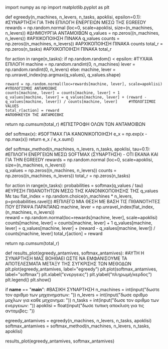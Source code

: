 import numpy as np
import matplotlib.pyplot as plt



def egreedy(n_machines, n_levers, n_tasks, apoklisi, epsilon=0.1):                  #ΣΥΝΑΡΤΗΣΗ ΓΙΑ ΤΗΝ ΕΠΙΛΟΓΗ ΕΝΕΡΓΕΙΩΝ ΜΕΣΩ ΤΗΣ EGREEDY 
  rewards = np.random.normal (loc=0, scale=apoklisi, size=(n_machines, n_levers))   #ΔΗΜΙΟΥΡΓΙΑ ΑΝΤΑΜΟΙΒΩΝ
  q_values = np.zeros((n_machines, n_levers))                                       #ΑΡΧΙΚΟΠΟΙΗΣΗ ΠΙΝΑΚΑ q_values
  counts = np.zeros((n_machines, n_levers))                                         #ΑΡΧΙΚΟΠΟΙΗΣΗ ΠΙΝΑΚΑ counts
  total_r = np.zeros(n_tasks)                                                       #ΑΡΧΙΚΟΠΟΙΗΣΗ ΠΙΝΑΚΑ total_r


  for action in range(n_tasks):
    if np.random.random() < epsilon:                                                #TYXAIA ΕΠΙΛΟΓΗ 
      machine = np.random.randint(0, n_machines)
      lever = np.random.randint(0, n_levers)
    else:
      machine, lever = np.unravel_index(np.argmax(q_values), q_values.shape)


    reward = np.random.normal(loc=rewards[machine, lever], scale=apoklisi)          #ΥΠΟΛΟΓΙΣΜΟΣ ΑΝΤΑΜΟΙΒΗΣ
    counts[machine, lever] = counts[machine, lever] + 1                             
    q_values[machine, lever] = q_values[machine, lever] + (reward - q_values[machine, lever]) / counts[machine, lever]     #ΥΠΟΛΟΓΙΣΜΟΣ VALUES
    total_r[action] = reward                                                        #AΠΟΘΗΚΕΥΣΗ ΤΗΣ ΑΝΤΑΜΟΙΒΗΣ

  return np.cumsum(total_r)                                                         #ΕΠΙΣΤΡΟΦΗ ΟΛΩΝ ΤΩΝ ΑΝΤΑΜΟΙΒΩΝ 



def softmax(x):                                                                     #SOFTMAX ΓΙΑ ΚΑΝΟΝΙΚΟΠΟΙΗΣΗ
    e_x = np.exp(x - np.max(x))
    return e_x / e_x.sum()



def softmax_method(n_machines, n_levers, n_tasks, apoklisi, tau=0.1):               #ΕΠΙΛΟΓΗ ΕΝΕΡΓΕΙΩΝ ΜΕΣΩ SOFTMAX (ΣΥΝΑΡΤΗΣΗ) - ΟΤΙ ΕΚΑΝΑ ΚΑΙ ΓΙΑ ΤΗΝ EGREEDY
   rewards = np.random.normal (loc=0, scale=apoklisi, size=(n_machines, n_levers))  
   q_values = np.zeros((n_machines, n_levers))
   counts = np.zeros((n_machines, n_levers))
   total_r = np.zeros(n_tasks)


   for action in range(n_tasks):
      probabilities = softmax(q_values / tau)                                       #ΕΥΡΕΣΗ ΠΙΘΑΝΟΤΗΤΩΝ ΜΕΣΩ ΤΗΣ ΚΑΝΟΝΙΚΟΠΟΙΗΣΗΣ ΤΗΣ q_values Με tau
      flat_index = np.random.choice(n_machines * n_levers, p=probabilities.ravel()) #ΕΠΙΛΕΓΩ ΜΙΑ ΘΕΣΗ ΜΕ ΒΑΣΗ ΤΙΣ ΠΙΘΑΝΟΤΗΤΕΣ ΠΟΥ ΕΓΡΑΨΑ ΠΑΡΑΠΑΝΩ
      machine, lever = np.unravel_index(flat_index, (n_machines, n_levers))         
      reward = np.random.normal(loc=rewards[machine, lever], scale=apoklisi)
      counts[machine, lever] = counts[machine, lever] + 1
      q_values[machine, lever] = q_values[machine, lever] + (reward - q_values[machine, lever]) / counts[machine, lever]
      total_r[action] = reward

   return np.cumsum(total_r)



def results_plot(egreedy_antamives, softmax_antamives):                                #ΑΥΤΗ Η ΣΥΝΑΡΤΗΣΗ ΜΑΣ ΒΟΗΘΑΕΙ ΩΣΤΕ ΝΑ ΕΜΦΑΝΙΣΟΥΜΕ ΤΑ ΑΠΟΤΕΛΕΣΜΑΤΑ ΜΕΤΑΞΥ ΤΗΣ ΣΥΓΚΡΙΣΗΣ ΤΩΝ ΜΕΘΟΔΩΝ 
  plt.plot(egreedy_antamives, label="egreedy")
  plt.plot(softmax_antamives, label="softmax")
  plt.xlabel("ενεργειες")
  plt.ylabel("πληρωμή/κερδος")
  plt.legend()
  plt.show()




if __name__ == "__main__":                                                             #ΒΑΣΙΚΗ ΣΥΝΑΡΤΗΣΗ
  n_machines = int(input("δωστε τον αριθμο των μηχανηματων: "))
  n_levers = int(input("δωσε αριθμο μοχλων για καθε μηχανημα: "))
  n_tasks = int(input("δωσε τον αριθμο των ενεργειων: "))
  apoklisi = float(input("δωσε τυπικη αποκλιση για τις ανταμιβες: "))

  egreedy_antamives = egreedy(n_machines, n_levers, n_tasks, apoklisi)
  softmax_antamives = softmax_method(n_machines, n_levers, n_tasks, apoklisi)

  results_plot(egreedy_antamives, softmax_antamives)
